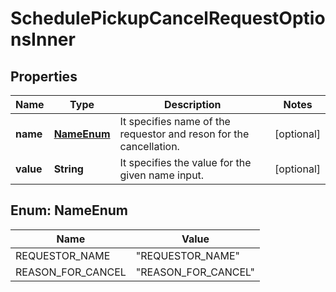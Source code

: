 

# SchedulePickupCancelRequestOptionsInner


## Properties

| Name | Type | Description | Notes |
|------------ | ------------- | ------------- | -------------|
|**name** | [**NameEnum**](#NameEnum) | It specifies name of the requestor and reson for the cancellation. |  [optional] |
|**value** | **String** | It specifies the value for the given name input. |  [optional] |



## Enum: NameEnum

| Name | Value |
|---- | -----|
| REQUESTOR_NAME | &quot;REQUESTOR_NAME&quot; |
| REASON_FOR_CANCEL | &quot;REASON_FOR_CANCEL&quot; |



